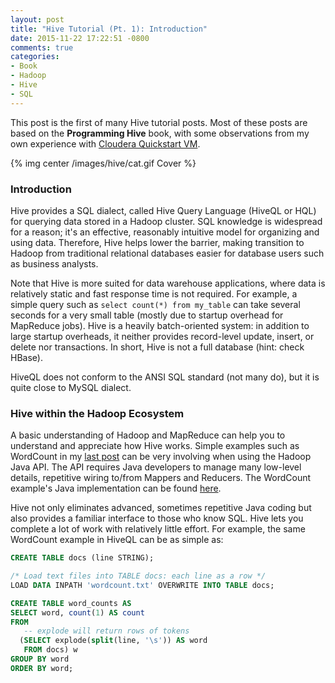 ```yaml
---
layout: post
title: "Hive Tutorial (Pt. 1): Introduction"
date: 2015-11-22 17:22:51 -0800
comments: true
categories: 
- Book
- Hadoop
- Hive
- SQL
---
```


<!---
"Chapter 1: Introduction" of the "Programming Hive" book.
-->

This post is the first of many Hive tutorial posts. Most of these posts are based on the **Programming Hive** book, with some observations from my own experience with [Cloudera Quickstart VM](/blog/2015/11/20/wordcount-sample-in-cloudera-quickstart-vm/).

{% img center /images/hive/cat.gif Cover %}

### Introduction

Hive provides a SQL dialect, called Hive Query Language (HiveQL or HQL) for querying data stored in a Hadoop cluster. SQL knowledge is widespread for a reason; it's an effective, reasonably intuitive model for organizing and using data. Therefore, Hive helps lower the barrier, making transition to Hadoop from traditional relational databases easier for database users such as business analysts.

Note that Hive is more suited for data warehouse applications, where data is relatively static and fast response time is not required. For example, a simple query such as `select count(*) from my_table` can take several seconds for a very small table (mostly due to startup overhead for MapReduce jobs). Hive is a heavily batch-oriented system: in addition to large startup overheads, it neither provides record-level update, insert, or delete nor transactions. In short, Hive is not a full database (hint: check HBase).

HiveQL does not conform to the ANSI SQL standard (not many do), but it is quite close to MySQL dialect.

### Hive within the Hadoop Ecosystem

A basic understanding of Hadoop and MapReduce can help you to understand and appreciate how Hive works. Simple examples such as WordCount in my [last post](/blog/2015/11/21/explaining-wordcount-example/) can be very involving when using the Hadoop Java API. The API requires Java developers to manage many low-level details, repetitive wiring to/from Mappers and Reducers. The WordCount example's Java implementation can be found [here](https://wiki.apache.org/hadoop/WordCount). 

Hive not only eliminates advanced, sometimes repetitive Java coding but also provides a familiar interface to those who know SQL. Hive lets you complete a lot of work with relatively little effort. For example, the same WordCount example in HiveQL can be as simple as:

``` sql WordCount example in HiveQL
CREATE TABLE docs (line STRING);

/* Load text files into TABLE docs: each line as a row */
LOAD DATA INPATH 'wordcount.txt' OVERWRITE INTO TABLE docs;

CREATE TABLE word_counts AS
SELECT word, count(1) AS count
FROM
   -- explode will return rows of tokens
  (SELECT explode(split(line, '\s')) AS word
   FROM docs) w
GROUP BY word
ORDER BY word;
```

<!--
In the remaining sections of Chapter 1, the authors also discuss various related Hadoop projects such as Pig, Hue, HBase, Spark, Storm, Kafka, etc.
-->
